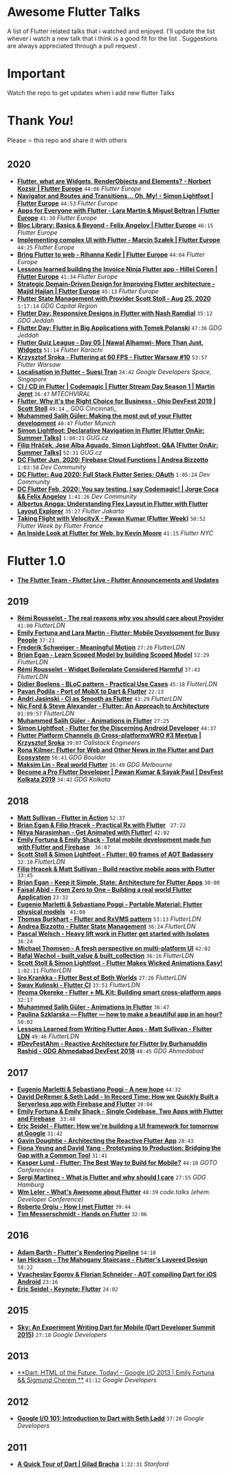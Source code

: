 # Awesome Flutter Talks
A list of Flutter related talks that i watched and enjoyed. I'll update the list whever i watch a new talk that i think is a good fit for the list . Suggestions are always appreciated through a pull request .

# Important
Watch the repo to get updates when i add new flutter Talks

# Thank _You_!
Please :star: this repo and share it with others

## 2020

* [**Flutter, what are Widgets, RenderObjects and Elements? - Norbert Kozsir | Flutter Europe**](https://www.youtube.com/watch?v=PnWxW21vDak) `44:06` _Flutter Europe_
* [**Navigator and Routes and Transitions... Oh, My! - Simon Lightfoot | Flutter Europe**](https://www.youtube.com/watch?v=4CYTTW6PMoc&t=313s) `44:53` _Flutter Europe_
* [**Apps for Everyone with Flutter - Lara Martin & Miguel Beltran | Flutter Europe**](https://www.youtube.com/watch?v=Ywgt3cRKyrs) `41:30` _Flutter Europe_
* [**Bloc Library: Basics & Beyond - Felix Angelov | Flutter Europe**](https://www.youtube.com/watch?v=knMvKPKBzGE) `46:15` _Flutter Europe_
* [**Implementing complex UI with Flutter - Marcin Szałek | Flutter Europe**](https://www.youtube.com/watch?v=FCyoHclCqc8) `44:25` _Flutter Europe_
* [**Bring Flutter to web - Rihanna Kedir | Flutter Europe**](https://www.youtube.com/watch?v=EKOHizxc4bo) `44:04` _Flutter Europe_
* [**Lessons learned building the Invoice Ninja Flutter app - Hillel Coren | Flutter Europe**](https://www.youtube.com/watch?v=G30K5wm7j_M) `41:34` _Flutter Europe_
* [**Strategic Domain-Driven Design for Improving Flutter architecture - Majid Hajian | Flutter Europe**](https://www.youtube.com/watch?v=lGv6KV5u75k) `45:13` _Flutter Europe_
* [**Flutter State Management with Provider Scott Stoll - Aug 25, 2020**](https://www.youtube.com/watch?v=d7qWQnvQIfk) `1:17:14` _GDG Capital Region_
* [**Flutter Day: Responsive Designs in Flutter with Nash Ramdial**](https://www.youtube.com/watch?v=47e2K8MSZgY) `35:12` _GDG Jeddah_
* [**Flutter Day: Flutter in Big Applications with Tomek Polanski**](https://www.youtube.com/watch?v=TVyTXDecFfM) `47:36` _GDG Jeddah_
* [**Flutter Quiz League - Day 05 | Nawal Alhamwi- More Than Just, Widgets**](https://www.youtube.com/watch?v=GcJ7TADWYbs) `51:14` _Flutter Karachi_
* [**Krzysztof Sroka - Fluttering at 60 FPS - Flutter Warsaw #10**](https://www.youtube.com/watch?v=10rDXlp1E9k) `53:57` _Flutter Warsaw_
* [**Localisation in Flutter - Suesi Tran**](https://www.youtube.com/watch?v=FLMHc0aBISM) `24:42` _Google Developers Space, Singapore_
* [**CI / CD in Flutter | Codemagic | Flutter Stream Day Season 1 | Martin Jeret**](https://www.youtube.com/watch?v=tp1TFm-rO8U) `36:47` _MTECHVIRAL_
* [**Flutter, Why it's the Right Choice for Business - Ohio DevFest 2019 | Scott Stoll**](https://www.youtube.com/watch?v=t9ZydvYvLZ8) `49:14` _
GDG Cincinnati_
* [**Muhammed Salih Güler: Making the most out of your Flutter development**](https://www.youtube.com/watch?v=THc2IAhfXNU) `40:47` _Flutter Munich_
* [**Simon Lightfoot: Declarative Navigation in Flutter [Flutter OnAir: Summer Talks]**](https://www.youtube.com/watch?v=Y6kh5UonEZ0) `1:00:21` _GUG.cz_
* [**Filip Hráček, Jose Alba Aguado, Simon Lightfoot: Q&A [Flutter OnAir: Summer Talks]**](https://www.youtube.com/watch?v=rVT8Tgag_Ok) `52:31` _GUG.cz_
* [**DC Flutter Jun, 2020: Firebase Cloud Functions | Andrea Bizzotto**](https://www.youtube.com/watch?v=9oI4gu91PHA) `1:03:58` _Dev Community_
* [**DC Flutter: Aug 2020: Full Stack Flutter Series: OAuth**](https://www.youtube.com/watch?v=d029961H5mQ) `1:05:24` _Dev Community_
* [**DC Flutter Feb, 2020: You say testing, I say Codemagic! | Jorge Coca && Felix Angelov**](https://www.youtube.com/watch?v=ac1WZluQVwU) `1:41:26` _Dev Community_
* [**Albertus Angga: Understanding Flex Layout in Flutter with Flutter Layout Explorer**](https://www.youtube.com/watch?v=fJnOhdL58pE) `35:27` _Flutter Jakarta_
* [**Taking Flight with VelocityX - Pawan Kumar (Flutter Week)**](https://www.youtube.com/watch?v=v1GmQZTBRaM) `50:52` _Flutter Week by Flutter France_
* [**An Inside Look at Flutter for Web, by Kevin Moore**](https://www.youtube.com/watch?v=JClFHn-jQ3M) `41:15` _Flutter NYC_


# Flutter 1.0 
* [**The Flutter Team - Flutter Live - Flutter Announcements and Updates**](https://youtu.be/NQ5HVyqg1Qc)


## 2019

* [**Rémi Rousselet - The real reasons why you should care about Provider**](https://bit.ly/2ItquaK) `41:00` _FlutterLDN_
* [**Emily Fortuna and Lara Martin - Flutter: Mobile Development for Busy People**](https://www.youtube.com/watch?v=55nwTtHcFis) `37:21`
* [**Frederik Schweiger - Meaningful Motion**](https://goo.gl/MGH6XA) `27:20` _FlutterLDN_
* [**Brian Egan - Learn Scoped Model by building Scoped Model**](https://bit.ly/2CteiTU) `52:29` _FlutterLDN_
* [**Rémi Rousselet - Widget Boilerplate Considered Harmful**](https://bit.ly/2DvAn5g) `37:43` _FlutterLDN_
* [**Didier Boelens - BLoC pattern - Practical Use Cases**](https://bit.ly/2FKBgJj) `45:18` _FlutterLDN_
* [**Pavan Podila - Port of MobX to Dart & Flutter**](https://youtu.be/p0WJB5SN0g8) `22:13`
* [**Andri Jasinski - CI as Smooth as Flutter**](https://bit.ly/2SRlbso) `43:29` _FlutterLDN_
* [**Nic Ford & Steve Alexander - Flutter: An Approach to Architecture**](https://bit.ly/2EoqBCl) `01:09:57` _FlutterLDN_
* [**Muhammed Salih Güler - Animations in Flutter**](https://www.youtube.com/watch?v=jZZnc5qhrvg) `27:25`
* [**Simon Lightfoot - Flutter for the Discerning Android Developer**](https://skillsmatter.com/skillscasts/14560-flutter-for-the-discerning-android-developer) `44:37`
* [**Flutter Platform Channels @ Cross-platformxWRO #3 Meetup | Krzysztof Sroka**](https://www.youtube.com/watch?v=OUVt9HBLvio) `39:07` _Callstack Engineers_
* [**Rona Kilmer: Flutter for Web and Other News in the Flutter and Dart Ecosystem**](https://www.youtube.com/watch?v=wB3ZOxkUg8U) `56:41` _GDG Boulder_
* [**Maksim Lin - Real world Flutter**](https://www.youtube.com/watch?v=_baD-a40LSI) `26:49` _GDG Melbourne_
* [**Become a Pro Flutter Developer | Pawan Kumar & Sayak Paul | DevFest Kolkata 2019**](https://www.youtube.com/watch?v=gpNVoXVWIq8) `34:42` _GDG Kolkata_


## 2018

* [**Matt Sullivan - Flutter in Action**](https://youtu.be/4LNMsYg76vg) `52:37`
* [**Brian Egan & Filip Hracek - Practical Rx with Flutter**](https://youtu.be/7O1UO5rEpRc) ` 27:22`
* [**Nitya Narasimhan - Get Animated with Flutter!**](https://youtu.be/rs9TtjPsV7Q) `42:02`
* [**Emily Fortuna & Emily Shack - Total mobile development made fun with Flutter and Firebase**](https://youtu.be/p4yLzYwy_4g) ` 36:07`
* [**Scott Stoll & Simon Lightfoot - Flutter: 60 frames of AOT Badassery**](https://goo.gl/thrk42) ` 32:10` _FlutterLDN_
* [**Filip Hracek & Matt Sullivan - Build reactive mobile apps with Flutter**](https://youtu.be/RS36gBEp8OI) ` 33:45`
* [**Brian Egan - Keep it Simple, State: Architecture for Flutter Apps**](https://youtu.be/zKXz3pUkw9A) `30:00`
* [**Faisal Abid - From Zero to One – Building a real world Flutter Application**](https://youtu.be/jF0kD7lxTTw) `23:32`
* [**Eugenio Marletti & Sebastiano Poggi - Portable Material: Flutter physical models**](https://youtu.be/R21kDN1quOI) ` 41:08`
* [**Thomas Burkhart - Flutter and RxVMS pattern**](https://goo.gl/aWaVaA) `53:13` _FlutterLDN_
* [**Andrea Bizzotto - Flutter State Management**](https://goo.gl/bc3LLN) `36:24` _FlutterLDN_
* [**Pascal Welsch - Heavy lift work in Flutter get started with Isolates**](https://youtu.be/M8jGSkACneE) `36:24`
* [**Michael Thomsen - A fresh perspective on multi-platform UI**](https://youtu.be/sl5TaN7EwjQ) `42:02`
* [**Rafal Wachol - built_value & built_collection**](https://skillsmatter.com/skillscasts/12266-flutterldn-october) `36:16` _FlutterLDN_
* [**Scott Stoll & Simon Lightfoot - Flutter Makes Wicked Animations Easy!**](https://skillsmatter.com/skillscasts/13018-flutter-makes-wicked-animations-easy) `1:02:11` _FlutterLDN_
* [**Iiro Krankka - Flutter Best of Both Worlds**](https://skillsmatter.com/skillscasts/12533-flutterldn) `27:26` _FlutterLDN_
* [**Swav Kulinski - Flutter CI**](https://skillsmatter.com/skillscasts/12912-flutter-ci) `33:51` _FlutterLDN_
* [**Ifeoma Okereke - Flutter + ML Kit: Building smart cross-platform apps**](https://youtu.be/kIX7IbdCWWc?list=PLYioXtkIMlS9CMDDq3TcmxXsC455x6_XL) `32:17`
* [**Muhammed Salih Güler - Animations in Flutter**](https://youtu.be/vzlZgaDEJjA) `36:47`
* [**Paulina Szklarska — Flutter — how to make a beautiful app in an hour?**](https://youtu.be/l2DYq-rUglg) `50:02`
* [**Lessons Learned from Writing Flutter Apps - Matt Sullivan - Flutter LDN**](https://www.youtube.com/watch?v=9xM0FzX7KVs) `49:46` _FlutterLDN_
* [**#DevFestAhm - Reactive Architecture for Flutter by Burhanuddin Rashid - GDG Ahmedabad DevFest 2018**](https://www.youtube.com/watch?v=rgf_PAS0L10) `48:45` _GDG Ahmedabad_


## 2017

* [**Eugenio Marletti & Sebastiano Poggi - A new hope**](https://www.youtube.com/watch?v=0ijVuVtu6a4) `44:32`
* [**David DeRemer & Seth Ladd - In Record Time: How we Quickly Built a Serverless app with Firebase and Flutter**](https://youtu.be/prlK_QL_qOA) `28:04`
* [**Emily Fortuna & Emily Shack - Single Codebase, Two Apps with Flutter and Firebase**](https://youtu.be/w2TcYP8qiRI) ` 33:48`
* [**Eric Seidel - Flutter: How we're building a UI framework for tomorrow at Google**](https://youtu.be/VUiVkDpikDI) `31:42`
* [**Gavin Doughtie - Architecting the Reactive Flutter App**](https://youtu.be/n_5JULTrstU) `28:43`
* [**Fiona Yeung and David Yang - Prototyping to Production: Bridging the Gap with a Common Tool**](https://youtu.be/BJCqRpvvTrM) `31:41`
* [**Kasper Lund - Flutter: The Best Way to Build for Mobile?**](https://youtu.be/1BXg4wfB9pA) `44:18` _GOTO Conferences_
* [**Sergi Martinez - What is Flutter and why should I care**](https://youtu.be/Nm_mdptybf0) `27:55` _GDG Hamburg_
* [**Wm Leler - What's Awesome about Flutter**](https://youtu.be/n3FLHWF7UgM) `48:39` _code.talks (ehem. Developer Conference)_
* [**Roberto Orgiu - How I met Flutter**](https://youtu.be/Xf1oI2boNIo) `39:44`
* [**Tim Messerschmidt - Hands on Flutter**](https://youtu.be/0IY6J5baAj8) `32:06`


## 2016

* [**Adam Barth - Flutter's Rendering Pipeline**](https://youtu.be/UUfXWzp0-DU) `54:10`
* [**Ian Hickson - The Mahogany Staircase - Flutter's Layered Design**](https://youtu.be/dkyY9WCGMi0) `58:22`
* [**Vyacheslav Egorov & Florian Schneider - AOT compiling Dart for iOS Android**](https://youtu.be/lqE4u8s8Iik) `23:16`
* [**Eric Seidel - Keynote: Flutter**](https://youtu.be/Mx-AllVZ1VY) `24:02`


## 2015

* [**Sky: An Experiment Writing Dart for Mobile (Dart Developer Summit 2015)**](https://www.youtube.com/watch?v=PnIWl33YMwA) `27:18` _Google Developers_


## 2013

* [**Dart: HTML of the Future, Today! - Google I/O 2013 | Emily Fortuna && Sigmund Cherem **](https://www.youtube.com/watch?v=euCNWhs7ivQ) `41:12` _Google Developers_


## 2012

* [**Google I/O 101: Introduction to Dart with Seth Ladd**](https://www.youtube.com/watch?v=vT1KmTQ-1Os) `37:20` _Google Developers_


## 2011

* [**A Quick Tour of Dart | Gilad Bracha**](https://www.youtube.com/watch?v=-2BWoYA3iHY) `1:22:31` _Stanford_
